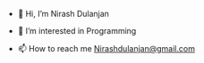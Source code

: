 - 👋 Hi, I’m Nirash Dulanjan
- 👀 I’m interested in Programming

- 📫 How to reach me Nirashdulanjan@gmail.com
